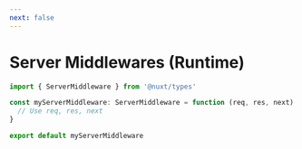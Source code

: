 ```yaml
---
next: false
---
```


# Server Middlewares (Runtime)

```ts
import { ServerMiddleware } from '@nuxt/types'

const myServerMiddleware: ServerMiddleware = function (req, res, next) {
  // Use req, res, next
}

export default myServerMiddleware
```
